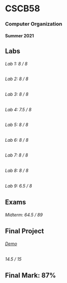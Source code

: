 # CSCB58
### Computer Organization 
#### Summer 2021

## Labs
###### Lab 1: 8 / 8
###### Lab 2: 8 / 8
###### Lab 3: 8 / 8
###### Lab 4: 7.5 / 8
###### Lab 5: 8 / 8
###### Lab 6: 8 / 8
###### Lab 7: 8 / 8
###### Lab 8: 8 / 8
###### Lab 9: 6.5 / 8

## Exams

###### Midterm: 64.5 / 89

## Final Project

###### [Demo](https://youtu.be/b22lWdgB-xc)
###### 14.5 / 15

## Final Mark: 87%
